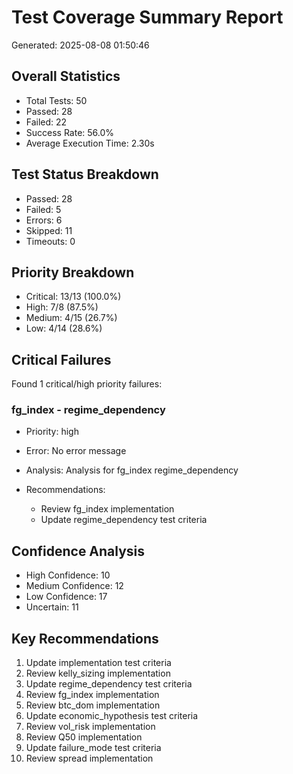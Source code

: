 # Test Coverage Summary Report
Generated: 2025-08-08 01:50:46

## Overall Statistics
- Total Tests: 50
- Passed: 28
- Failed: 22
- Success Rate: 56.0%
- Average Execution Time: 2.30s

## Test Status Breakdown
- Passed: 28
- Failed: 5
- Errors: 6
- Skipped: 11
- Timeouts: 0

## Priority Breakdown
- Critical: 13/13 (100.0%)
- High: 7/8 (87.5%)
- Medium: 4/15 (26.7%)
- Low: 4/14 (28.6%)

## Critical Failures
Found 1 critical/high priority failures:

### fg_index - regime_dependency
- Priority: high
- Error: No error message
- Analysis: Analysis for fg_index regime_dependency

- Recommendations:
  - Review fg_index implementation
  - Update regime_dependency test criteria

## Confidence Analysis
- High Confidence: 10
- Medium Confidence: 12
- Low Confidence: 17
- Uncertain: 11

## Key Recommendations

1. Update implementation test criteria
2. Review kelly_sizing implementation
3. Update regime_dependency test criteria
4. Review fg_index implementation
5. Review btc_dom implementation
6. Update economic_hypothesis test criteria
7. Review vol_risk implementation
8. Review Q50 implementation
9. Update failure_mode test criteria
10. Review spread implementation
